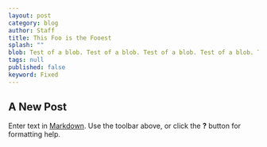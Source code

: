 ```yaml
---
layout: post
category: blog
author: Staff
title: This Foo is the Fooest
splash: ""
blob: Test of a blob. Test of a blob. Test of a blob. Test of a blob. Test of a blob. Test of a blob. Test of a blob. Test of a blob. Test of a blob. Test of a blob.
tags: null
published: false
keyword: Fixed
---
```


## A New Post

Enter text in [Markdown](http://daringfireball.net/projects/markdown/). Use the toolbar above, or click the **?** button for formatting help.
